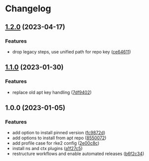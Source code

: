 # Changelog

## [1.2.0](https://github.com/rolehippie/kubectl/compare/v1.1.0...v1.2.0) (2023-04-17)


### Features

* drop legacy steps, use unified path for repo key ([ce64611](https://github.com/rolehippie/kubectl/commit/ce6461141585fcae5e1a3341f06d13dfadba0cab))

## [1.1.0](https://github.com/rolehippie/kubectl/compare/v1.0.0...v1.1.0) (2023-01-30)


### Features

* replace old apt key handling ([7df9402](https://github.com/rolehippie/kubectl/commit/7df9402b3486c6406b0c715f1246894d5423214a))

## 1.0.0 (2023-01-05)


### Features

* add option to install pinned version ([fc9872d](https://github.com/rolehippie/kubectl/commit/fc9872d5f0c06867b80c393e37a678d341b7c162))
* add options to install from apt repo ([8550072](https://github.com/rolehippie/kubectl/commit/85500723c6f2e1b5a67aa7aa31c7e09680fa17f4))
* add profile case for rke2 config ([2e00c8c](https://github.com/rolehippie/kubectl/commit/2e00c8cfddcc7e62a1bb5034e99ed472938ddf97))
* install ns and ctx plugins ([a1f27c5](https://github.com/rolehippie/kubectl/commit/a1f27c5dccc7b4164ff75c0fb07dc250b2340267))
* restructure workflows and enable automated releases ([b6f2c34](https://github.com/rolehippie/kubectl/commit/b6f2c34f3552401538375b52db8a5efd65cd3cff))
